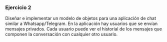 ### Ejercicio 2
Diseñar e implementar un modelo de objetos para una aplicación de chat similar a Whatsapp/Telegram. En la aplicación hay usuarios que se envían mensajes privados. Cada usuario puede ver el historial de los mensajes que componen la conversación con cualquier otro usuario.